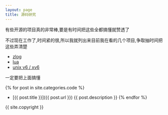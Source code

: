 ```yaml
---
layout: page
title: 源码研究
---
```


有些开源的项目真的非常棒,要是有时间把这些全都搞懂就赞透了

不过现在工作了,时间紧的很,所以我就列出来目前我在看的几个项目,争取抽时间把这些弄清楚

* [zlog](http://github.com/HardySimpson/zlog)
* [lua](http://www.lua.org/manual/5.2/manual.html)
* [unix v6 / xv6](http://pdos.csail.mit.edu/6.828/2012/xv6.html)

一定要把上面搞懂

{% for post in site.categories.code %}
*   [{{ post.title }}]({{ post.url }})
    {{ post.description }}
{% endfor %}

{{ site.copyright }}
